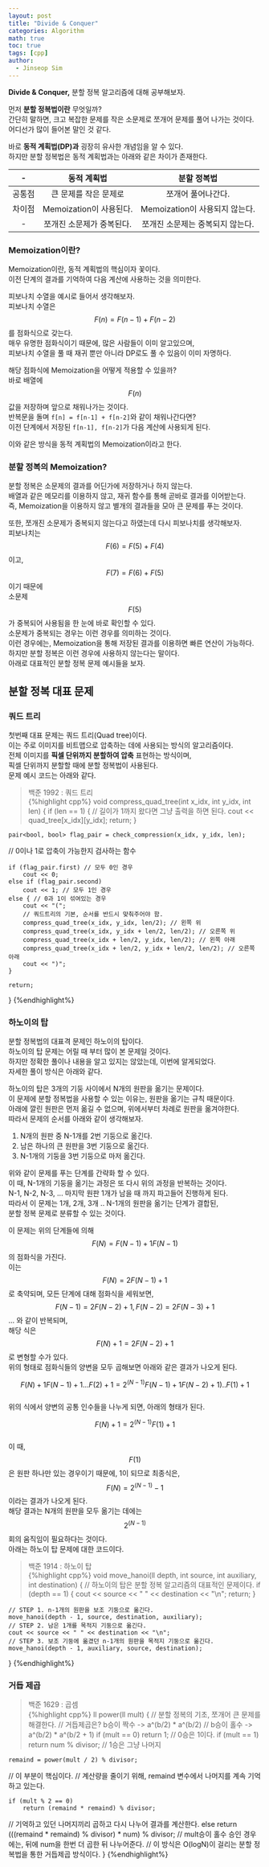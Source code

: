 ```yaml
---
layout: post
title: "Divide & Conquer"
categories: Algorithm
math: true
toc: true
tags: [cpp]
author:
  - Jinseop Sim
---
```

__Divide & Conquer,__ 분할 정복 알고리즘에 대해 공부해보자.  

먼저 __분할 정복법이란__ 무엇일까?  
간단히 말하면, 크고 복잡한 문제를 작은 소문제로 쪼개어 문제를 풀어 나가는 것이다.  
어디선가 많이 들어본 말인 것 같다.  

바로 __동적 계획법(DP)과__ 굉장히 유사한 개념임을 알 수 있다.  
하지만 분할 정복법은 동적 계획법과는 아래와 같은 차이가 존재한다.  

|-|동적 계획법|분할 정복법|
|:--:|:--:|:--:|
|공통점|큰 문제를 작은 문제로|쪼개어 풀어나간다.|
|차이점|Memoization이 사용된다.|Memoization이 사용되지 않는다.|
|-|쪼개진 소문제가 중복된다.|쪼개진 소문제는 중복되지 않는다.|

### Memoization이란?
Memoization이란, 동적 계획법의 핵심이자 꽃이다.  
이전 단계의 결과를 기억하여 다음 계산에 사용하는 것을 의미한다.  

피보나치 수열을 예시로 들어서 생각해보자.  
피보나치 수열은 $$F(n) = F(n-1) + F(n-2)$$를 점화식으로 갖는다.  
매우 유명한 점화식이기 때문에, 많은 사람들이 이미 알고있으며,  
피보나치 수열을 풀 때 재귀 뿐만 아니라 DP로도 풀 수 있음이 이미 자명하다.  

해당 점화식에 Memoization을 어떻게 적용할 수 있을까?  
바로 배열에 $$F(n)$$ 값을 저장하며 앞으로 채워나가는 것이다.  
반복문을 돌며 ```f[n] = f[n-1] + f[n-2]```와 같이 채워나간다면?  
이전 단계에서 저장된 ```f[n-1], f[n-2]```가 다음 계산에 사용되게 된다.  

이와 같은 방식을 동적 계획법의 Memoization이라고 한다.  

### 분할 정복의 Memoization?
분할 정복은 소문제의 결과를 어딘가에 저장하거나 하지 않는다.  
배열과 같은 메모리를 이용하지 않고, 재귀 함수를 통해 곧바로 결과를 이어받는다.  
즉, Memoization을 이용하지 않고 별개의 결과들을 모아 큰 문제를 푸는 것이다.  

또한, 쪼개진 소문제가 중복되지 않는다고 하였는데 다시 피보나치를 생각해보자.  
피보나치는 $$F(6) = F(5) + F(4)$$이고, $$F(7) = F(6) + F(5)$$ 이기 때문에  
소문제 $$F(5)$$가 중복되어 사용됨을 한 눈에 바로 확인할 수 있다.  
소문제가 중복되는 경우는 이런 경우를 의미하는 것이다.  
이런 경우에는, Memoization을 통해 저장된 결과를 이용하면 빠른 연산이 가능하다.  
하지만 분할 정복은 이런 경우에 사용하지 않는다는 말이다.  
아래로 대표적인 분할 정복 문제 예시들을 보자.  

## 분할 정복 대표 문제
### 쿼드 트리
첫번째 대표 문제는 쿼드 트리(Quad tree)이다.  
이는 주로 이미지를 비트맵으로 압축하는 데에 사용되는 방식의 알고리즘이다.  
전체 이미지를 __픽셀 단위까지 분할하여 압축__ 표현하는 방식이며,  
픽셀 단위까지 분할할 때에 분할 정복법이 사용된다.  
문제 예시 코드는 아래와 같다.  

> 백준 1992 : 쿼드 트리  
{%highlight cpp%}
void compress_quad_tree(int x_idx, int y_idx, int len) {
	if (len == 1) {
		// 길이가 1까지 왔다면 그냥 출력을 하면 된다.
		cout << quad_tree[x_idx][y_idx];
		return;
	}

	pair<bool, bool> flag_pair = check_compression(x_idx, y_idx, len);
  // 0이나 1로 압축이 가능한지 검사하는 함수
  
	if (flag_pair.first) // 모두 0인 경우
		cout << 0;
	else if (flag_pair.second)
		cout << 1; // 모두 1인 경우
	else { // 0과 1이 섞여있는 경우
		cout << "(";
		// 쿼드트리의 기본, 순서를 반드시 맞춰주어야 함.
		compress_quad_tree(x_idx, y_idx, len/2); // 왼쪽 위
		compress_quad_tree(x_idx, y_idx + len/2, len/2); // 오른쪽 위
		compress_quad_tree(x_idx + len/2, y_idx, len/2); // 왼쪽 아래
		compress_quad_tree(x_idx + len/2, y_idx + len/2, len/2); // 오른쪽 아래
		cout << ")";
	}

	return;
}
{%endhighlight%}  

### 하노이의 탑
분할 정복법의 대표격 문제인 하노이의 탑이다.  
하노이의 탑 문제는 어릴 때 부터 많이 본 문제일 것이다.  
하지만 정확한 풀이나 내용을 알고 있지는 않았는데, 이번에 알게되었다.  
자세한 풀이 방식은 아래와 같다.

하노이의 탑은 3개의 기둥 사이에서 N개의 원판을 옮기는 문제이다.  
이 문제에 분할 정복법을 사용할 수 있는 이유는, 원판을 옮기는 규칙 때문이다.  
아래에 깔린 원판은 먼저 옮길 수 없으며, 위에서부터 차례로 원판을 옮겨야한다.  
따라서 문제의 순서를 아래와 같이 생각해보자.  

1. N개의 원판 중 N-1개를 2번 기둥으로 옮긴다.
2. 남은 하나의 큰 원판을 3번 기둥으로 옮긴다.
3. N-1개의 기둥을 3번 기둥으로 마저 옮긴다.

위와 같이 문제를 푸는 단계를 간략화 할 수 있다.  
이 때, N-1개의 기둥을 옮기는 과정은 또 다시 위의 과정을 반복하는 것이다.  
N-1, N-2, N-3, ... 마지막 원판 1개가 남을 때 까지 파고들어 진행하게 된다.  
따라서 이 문제는 1개, 2개, 3개 .. N-1개의 원판을 옮기는 단계가 결합된,  
분할 정복 문제로 분류할 수 있는 것이다.  

이 문제는 위의 단계들에 의해 $$F(N) = F(N-1) + 1 F(N-1)$$의 점화식을 가진다.  
이는 $$F(N) = 2F(N-1) + 1$$로 축약되며, 모든 단계에 대해 점화식을 세워보면,  
$$F(N-1) = 2F(N-2) + 1, F(N-2) = 2F(N-3) + 1$$ ... 와 같이 반복되며,  
해당 식은 $$F(N) + 1 = 2{F(N-2) + 1}$$로 변형할 수가 있다.  
위의 형태로 점화식들의 양변을 모두 곱해보면 아래와 같은 결과가 나오게 된다.  

$${F(N)+1}{F(N-1)+1}...{F(2)+1} = 2^(N-1){F(N-1)+1}{F(N-2)+1)}..{F(1)+1}$$  
위의 식에서 양변의 공통 인수들을 나누게 되면, 아래의 형태가 된다.  

$${F(N) + 1} = 2^(N-1){F(1) + 1}$$  
이 때, $$F(1)$$은 원판 하나만 있는 경우이기 때문에, 1이 되므로 최종식은,  
$$F(N) = 2^(N-1) - 1$$ 이라는 결과가 나오게 된다.  
해당 결과는 N개의 원판을 모두 옮기는 데에는 $$2^(N-1)$$회의 움직임이 필요하다는 것이다.  
아래는 하노이 탑 문제에 대한 코드이다.  

> 백준 1914 : 하노이 탑  
{%highlight cpp%}
void move_hanoi(ll depth, int source, int auxiliary, int destination) {
	// 하노이의 탑은 분할 정복 알고리즘의 대표적인 문제이다.
	if (depth == 1) {
		cout << source << " " << destination << "\n";
		return;
	}

	// STEP 1. n-1개의 원판을 보조 기둥으로 옮긴다.
	move_hanoi(depth - 1, source, destination, auxiliary);
	// STEP 2. 남은 1개를 목적지 기둥으로 옮긴다.
	cout << source << " " << destination << "\n";
	// STEP 3. 보조 기둥에 옮겼던 n-1개의 원판을 목적지 기둥으로 옮긴다.
	move_hanoi(depth - 1, auxiliary, source, destination);
}
{%endhighlight%}  

### 거듭 제곱

> 백준 1629 : 곱셈  
{%highlight cpp%}
ll power(ll mult) {
	// 분할 정복의 기초, 쪼개어 큰 문제를 해결한다.
	// 거듭제곱은? b승이 짝수 -> a^(b/2) * a^(b/2)
	// b승이 홀수 -> a^(b/2) * a^(b/2 + 1)
	if (mult == 0)
		return 1; // 0승은 1이다.
	if (mult == 1)
		return num % divisor; // 1승은 그냥 나머지

	remaind = power(mult / 2) % divisor;
  // 이 부분이 핵심이다.
  // 계산량을 줄이기 위해, remaind 변수에서 나머지를 계속 기억하고 있는다.
  
	if (mult % 2 == 0)
		return (remaind * remaind) % divisor;
  // 기억하고 있던 나머지끼리 곱하고 다시 나누어 결과를 계산한다.
	else
		return (((remaind * remaind) % divisor) * num) % divisor;
  // mult승이 홀수 승인 경우에는, 뒤에 num을 한번 더 곱한 뒤 나누어준다.
  // 이 방식은 O(logN)이 걸리는 분할 정복법을 통한 거듭제곱 방식이다.
}
{%endhighlight%}
